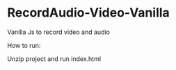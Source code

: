 # RecordAudio-Video-Vanilla
Vanilla Js to record video and audio

How to run:

Unzip project and run index.html

